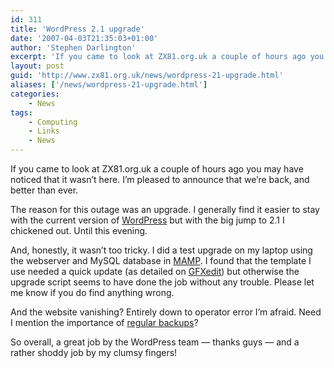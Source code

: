 ```yaml
---
id: 311
title: 'WordPress 2.1 upgrade'
date: '2007-04-03T21:35:03+01:00'
author: 'Stephen Darlington'
excerpt: 'If you came to look at ZX81.org.uk a couple of hours ago you may have noticed that it wasn''t here. I''m pleased to announce that we''re back, and better than ever.'
layout: post
guid: 'http://www.zx81.org.uk/news/wordpress-21-upgrade.html'
aliases: ['/news/wordpress-21-upgrade.html']
categories:
    - News
tags:
    - Computing
    - Links
    - News
---
```


If you came to look at ZX81.org.uk a couple of hours ago you may have noticed that it wasn’t here. I’m pleased to announce that we’re back, and better than ever.

The reason for this outage was an upgrade. I generally find it easier to stay with the current version of [WordPress](http://wordpress.org "WordPress CMS") but with the big jump to 2.1 I chickened out. Until this evening.

And, honestly, it wasn’t too tricky. I did a test upgrade on my laptop using the webserver and MySQL database in [MAMP](http://www.mamp.info/en/home.php "Macintosh, Apache, Mysql and PHP"). I found that the template I use needed a quick update (as detailed on [GFXedit](http://www.gfxedit.com/theme-fixes/fixes-for-wordpress-21-ella.html)) but otherwise the upgrade script seems to have done the job without any trouble. Please let me know if you do find anything wrong.

And the website vanishing? Entirely down to operator error I’m afraid. Need I mention the importance of [regular backups](/computing/opinion/backup.html "My backup regime")?

So overall, a great job by the WordPress team — thanks guys — and a rather shoddy job by my clumsy fingers!